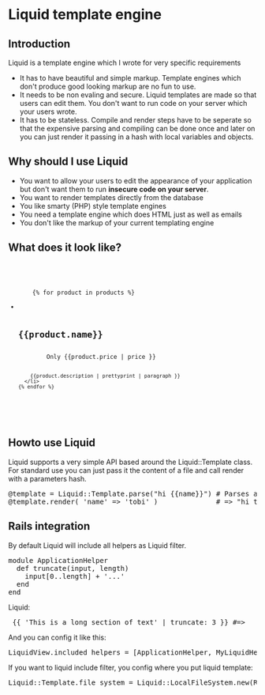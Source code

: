 # Liquid template engine

## Introduction

Liquid is a template engine which I wrote for very specific requirements

* It has to have beautiful and simple markup. Template engines which don't produce good looking markup are no fun to use.
* It needs to be non evaling and secure. Liquid templates are made so that users can edit them. You don't want to run code on your server which your users wrote.
* It has to be stateless. Compile and render steps have to be seperate so that the expensive parsing and compiling can be done once and later on you can just render it passing in a hash with local variables and objects.

## Why should I use Liquid

* You want to allow your users to edit the appearance of your application but don't want them to run **insecure code on your server**.
* You want to render templates directly from the database
* You like smarty (PHP) style template engines
* You need a template engine which does HTML just as well as emails
* You don't like the markup of your current templating engine

## What does it look like?

<code>
  <ul id="products">
    {% for product in products %}
      <li>
        <h2>{{product.name}}</h2>
        Only {{product.price | price }}

        {{product.description | prettyprint | paragraph }}
      </li>
    {% endfor %}
  </ul>
</code>

## Howto use Liquid

Liquid supports a very simple API based around the Liquid::Template class.
For standard use you can just pass it the content of a file and call render with a parameters hash.

<pre>
@template = Liquid::Template.parse("hi {{name}}") # Parses and compiles the template
@template.render( 'name' => 'tobi' )              # => "hi tobi"
</pre>

## Rails integration

By default Liquid will include all helpers as Liquid filter. 

<pre>
module ApplicationHelper
  def truncate(input, length)
    input[0..length] + '...' 
  end
end
</pre>

Liquid:

<pre>
 {{ 'This is a long section of text' | truncate: 3 }} #=>   Thi... 
</pre>

And you can config it like this:
<pre>
LiquidView.included_helpers = [ApplicationHelper, MyLiquidHelper]
</pre>

If you want to liquid include filter, you config where you put liquid template:

<pre>
Liquid::Template.file_system = Liquid::LocalFileSystem.new(Rails.root.join("app","view","liquid")) 
</pre>




